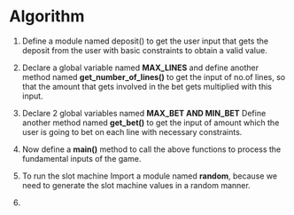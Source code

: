 # Algorithm

1. Define a module named deposit() to get the user input that gets the deposit from the user with basic constraints to obtain a valid value.

2. Declare a global variable named **MAX_LINES** and define another method named **get_number_of_lines()** to get the input of no.of lines, so that the amount that gets involved in the bet gets multiplied with this input.

3. Declare 2 global variables named **MAX_BET AND MIN_BET** Define another method named **get_bet()** to get the input of amount which the user is going to bet on each line with necessary constraints.

4. Now define a **main()** method to call the above functions to process the fundamental inputs of the game.

5. To run the slot machine Import a module named **random**, because we need to generate the slot machine values in a random manner.

6. 
